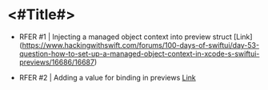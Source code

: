 #  <#Title#>

- RFER #1 | Injecting a managed object context into preview struct
[Link] (https://www.hackingwithswift.com/forums/100-days-of-swiftui/day-53-question-how-to-set-up-a-managed-object-context-in-xcode-s-swiftui-previews/16686/16687)

- RFER #2 | Adding a value for binding in previews
[Link](https://www.hackingwithswift.com/books/ios-swiftui/adding-a-custom-star-rating-component#:~:text=SwiftUI%20has%20a,property%20with%20this%3A)
